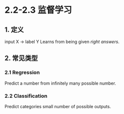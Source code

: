 # 2.2-2.3 监督学习
## 1. 定义
input X -> label Y
Learns from being given *right answers*.
## 2. 常见类型
### 2.1 Regression
Predict a number from infinitely many possible number.
### 2.2 Classification
Predict categories small number of possible outputs.


